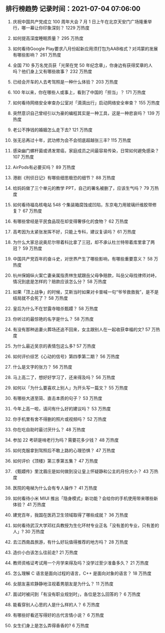 
## 排行榜趋势 记录时间：2021-07-04 07:06:00
  
  1. 庆祝中国共产党成立 100 周年大会 7 月 1 日上午在北京天安门广场隆重举行，哪一幕让你印象深刻？ 1229 万热度
    
  2. 如何提高深度睡眠质量？ 295 万热度
    
  3. 如何看待Google Play要求八月份起新应用须打包为AAB格式？对鸿蒙的发展有哪些影响？ 261 万热度
    
  4. 全国 710 多万名党员获「光荣在党 50 年纪念章」，你身边有获得奖章的人吗？他们身上又有哪些故事？ 232 万热度
    
  5. 已经会开车的人去考驾照是一种什么体验？ 203 万热度
    
  6. 100 年以来，你在哪些人或事上，看到了中国的「担当」？ 171 万热度
    
  7. 如何看待网络安全审查办公室对「滴滴出行」启动网络安全审查？ 155 万热度
    
  8. 突然意识自己曾经引以为豪的编程其实是一种工具，这是一种悲哀吗？ 139 万热度
    
  9. 老公不挣钱的婚姻怎么走下去? 121 万热度
    
  10. 张无忌再过十年，武功修为会不会彻底超越张三丰? 115 万热度
    
  11. 感染幽门螺杆菌或诱发胃癌，家庭成员之间最容易传染，日常如何避免感染？ 107 万热度
    
  12. AirPods有必要买吗？ 89 万热度
    
  13. 港剧《刑侦日记》有哪些细思极恐的细节？ 88 万热度
    
  14. 给妈妈做了三个单元的教学 PPT，自己的署名被删了，应该生气吗？ 79 万热度
    
  15. 如何看待福岛核电站 548 个集装箱腐蚀或凹陷，东京电力用玻璃纤维胶带修复？ 67 万热度
    
  16. 有哪些曾经是平民食品现在却变得奢侈化的食物？ 62 万热度
    
  17. 高考因为太紧张发挥不好，只能上专科，建议复读吗？ 61 万热度
    
  18. 为什么大家总说奥尼尔带着科比拿了三冠，却不承认杜兰特带着库里拿了两冠？ 59 万热度
    
  19. 中国共产党百年的奋斗史，对世界产生了哪些影响，有哪些重要意义？ 58 万热度
    
  20. 杭州保姆纵火案亡妻亲属指责林生斌跟岳父母争赔款，叫岳父母找律师对峙，情况到底是怎样的？赔款应该怎么分？ 58 万热度
    
  21. 如果「顶上战争」的时候，艾斯当时如果对卡普喊一句“爷爷救救我”，是不是结局就不会死了？ 58 万热度
    
  22. 皇后为什么不在甘露寺暗杀甄嬛？ 58 万热度
    
  23. 你听过的最惊艳的名字是什么？ 58 万热度
    
  24. 有没有那种追妻火葬场还追不回来，女主跟别人在一起收获幸福的文? 57 万热度
    
  25. 为什么最近吴京的表情包这么多? 57 万热度
    
  26. 如何评价综艺《心动的信号》第四季第二期？ 56 万热度
    
  27. 什么是文字的张力？ 56 万热度
    
  28. 马上高二了，想好好学习了，还来得及吗？ 56 万热度
    
  29. 如何以「为什么要喜欢上别人」为开头写一篇文？ 55 万热度
    
  30. 有哪些大道至简、直击本质的句子？ 53 万热度
    
  31. 今年上高一啦，请问有什么好的建议吗？ 53 万热度
    
  32. 你手机里有舍不得删的照片或视频吗？ 52 万热度
    
  33. 你在吃自助时最讨厌什么？ 48 万热度
    
  34. 参加 22 考研是啃老行为吗？需要花多少钱？ 48 万热度
    
  35. 如何克服拿到驾照后不敢上路的心理恐惧？ 47 万热度
    
  36. 如何评价《顶楼》第三季第五集？ 47 万热度
    
  37. 《甄嬛传》里沈眉庄是如何做到没让皇上怀疑静和公主的月份大小？ 43 万热度
    
  38. 医院的电梯为什么会有专人操作？ 41 万热度
    
  39. 如何看待小米 MIUI 推出「隐身模式」新功能？会给你的手机使用带来哪些新体验？ 41 万热度
    
  40. 建党百年，我国在医药卫生领域取得了哪些成就？ 36 万热度
    
  41. 如何看待武汉大学邓红兵教授为生化环材专业正名「没有差的专业，只有差的人」? 30 万热度
    
  42. 去江西南昌旅游，有什么好玩值得推荐的地方吗？ 28 万热度
    
  43. 造价小白该怎么往前走? 21 万热度
    
  44. 教师资格证考试用一个月学来得及吗？没学过至少准备多久？ 21 万热度
    
  45. 怎么理解 C 语言是面向过程的语言，C++ 是面向对象的语言？ 18 万热度
    
  46. 女朋友喜欢静静地注视着男朋友是为什么？ 11 万热度
    
  47. 面试时被问到「有没有职业规划时」，各位是怎么回答的？ 6 万热度
    
  48. 能看穿别人心思的人是什么样的人？ 6 万热度
    
  49. 有哪些好看还写得好的古代言情小说？ 6 万热度
    
  50. 女生们身上是怎么弄得香香的? 6 万热度
    
